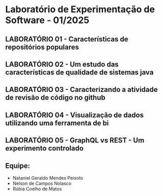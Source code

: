 # Laboratório de Experimentação de Software - 01/2025

## LABORATÓRIO 01 - Características de repositórios populares

## LABORATÓRIO 02 - Um estudo das características de qualidade de sistemas java

## LABORATÓRIO 03 - Caracterizando a atividade de revisão de código no github

## LABORATÓRIO 04 - Visualização de dados utilizando uma ferramenta de bi

## LABORATÓRIO 05 - GraphQL vs REST - Um experimento controlado

## Equipe:
- Nataniel Geraldo Mendes Peixoto
- Nelson de Campos Nolasco
- Rúbia Coelho de Matos


